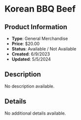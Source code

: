 # Korean BBQ Beef

## Product Information
- **Type**: General Merchandise
- **Price**: $20.00
- **Status**: Available / Not Available
- **Created**: 6/9/2023
- **Updated**: 5/5/2024

## Description
No description available.



## Details
No additional details available.

